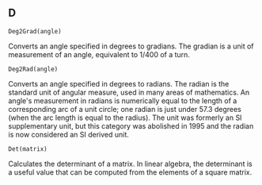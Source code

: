 D
---
```
Deg2Grad(angle)
```

Converts an angle specified in degrees to gradians. The gradian is a unit of measurement of an angle, equivalent to 1/400 of a turn.

```
Deg2Rad(angle)
```

Converts an angle specified in degrees to radians. The radian is the standard unit of angular measure, used in many areas of mathematics. An angle's measurement in radians is numerically equal to the length of a corresponding arc of a unit circle; one radian is just under 57.3 degrees (when the arc length is equal to the radius). The unit was formerly an SI supplementary unit, but this category was abolished in 1995 and the radian is now considered an SI derived unit.


```
Det(matrix)
```

Calculates the determinant of a matrix. In linear algebra, the determinant is a useful value that can be computed from the elements of a square matrix.